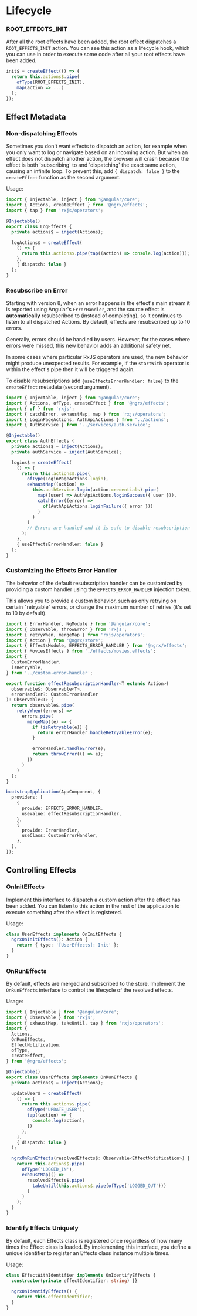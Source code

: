 # Lifecycle

### ROOT_EFFECTS_INIT

After all the root effects have been added, the root effect dispatches a `ROOT_EFFECTS_INIT` action.
You can see this action as a lifecycle hook, which you can use in order to execute some code after all your root effects have been added.

<ngrx-code-example header="init.effects.ts">

```ts
init$ = createEffect(() => {
  return this.actions$.pipe(
    ofType(ROOT_EFFECTS_INIT),
    map(action => ...)
  );
});
```

</ngrx-code-example>

## Effect Metadata

### Non-dispatching Effects

Sometimes you don't want effects to dispatch an action, for example when you only want to log or navigate based on an incoming action. But when an effect does not dispatch another action, the browser will crash because the effect is both 'subscribing' to and 'dispatching' the exact same action, causing an infinite loop. To prevent this, add `{ dispatch: false }` to the `createEffect` function as the second argument.

Usage:

<ngrx-code-example header="log.effects.ts">

```ts
import { Injectable, inject } from '@angular/core';
import { Actions, createEffect } from '@ngrx/effects';
import { tap } from 'rxjs/operators';

@Injectable()
export class LogEffects {
  private actions$ = inject(Actions);

  logActions$ = createEffect(
    () => {
      return this.actions$.pipe(tap((action) => console.log(action)));
    },
    { dispatch: false }
  );
}
```

</ngrx-code-example>

### Resubscribe on Error

Starting with version 8, when an error happens in the effect's main stream it is
reported using Angular's `ErrorHandler`, and the source effect is
**automatically** resubscribed to (instead of completing), so it continues to
listen to all dispatched Actions. By default, effects are resubscribed up to 10
errors.

Generally, errors should be handled by users. However, for the cases where errors were missed,
this new behavior adds an additional safety net.

In some cases where particular RxJS operators are used, the new behavior might
produce unexpected results. For example, if the `startWith` operator is within the
effect's pipe then it will be triggered again.

To disable resubscriptions add `{useEffectsErrorHandler: false}` to the `createEffect`
metadata (second argument).

<ngrx-code-example header="disable-resubscribe.effects.ts">

```ts
import { Injectable, inject } from '@angular/core';
import { Actions, ofType, createEffect } from '@ngrx/effects';
import { of } from 'rxjs';
import { catchError, exhaustMap, map } from 'rxjs/operators';
import { LoginPageActions, AuthApiActions } from '../actions';
import { AuthService } from '../services/auth.service';

@Injectable()
export class AuthEffects {
  private actions$ = inject(Actions);
  private authService = inject(AuthService);

  logins$ = createEffect(
    () => {
      return this.actions$.pipe(
        ofType(LoginPageActions.login),
        exhaustMap((action) =>
          this.authService.login(action.credentials).pipe(
            map((user) => AuthApiActions.loginSuccess({ user })),
            catchError((error) =>
              of(AuthApiActions.loginFailure({ error }))
            )
          )
        )
        // Errors are handled and it is safe to disable resubscription
      );
    },
    { useEffectsErrorHandler: false }
  );
}
```

</ngrx-code-example>

### Customizing the Effects Error Handler

The behavior of the default resubscription handler can be customized
by providing a custom handler using the `EFFECTS_ERROR_HANDLER` injection token.

This allows you to provide a custom behavior, such as only retrying on
certain "retryable" errors, or change the maximum number of retries (it's set to
10 by default).

<ngrx-code-example header="customise-error-handler.effects.ts">

```ts
import { ErrorHandler, NgModule } from '@angular/core';
import { Observable, throwError } from 'rxjs';
import { retryWhen, mergeMap } from 'rxjs/operators';
import { Action } from '@ngrx/store';
import { EffectsModule, EFFECTS_ERROR_HANDLER } from '@ngrx/effects';
import { MoviesEffects } from './effects/movies.effects';
import {
  CustomErrorHandler,
  isRetryable,
} from '../custom-error-handler';

export function effectResubscriptionHandler<T extends Action>(
  observable$: Observable<T>,
  errorHandler?: CustomErrorHandler
): Observable<T> {
  return observable$.pipe(
    retryWhen((errors) =>
      errors.pipe(
        mergeMap((e) => {
          if (isRetryable(e)) {
            return errorHandler.handleRetryableError(e);
          }

          errorHandler.handleError(e);
          return throwError(() => e);
        })
      )
    )
  );
}

bootstrapApplication(AppComponent, {
  providers: [
    {
      provide: EFFECTS_ERROR_HANDLER,
      useValue: effectResubscriptionHandler,
    },
    {
      provide: ErrorHandler,
      useClass: CustomErrorHandler,
    },
  ],
});
```

</ngrx-code-example>

## Controlling Effects

### OnInitEffects

Implement this interface to dispatch a custom action after the effect has been added.
You can listen to this action in the rest of the application to execute something after the effect is registered.

Usage:

<ngrx-code-example header="user.effects.ts">

```ts
class UserEffects implements OnInitEffects {
  ngrxOnInitEffects(): Action {
    return { type: '[UserEffects]: Init' };
  }
}
```

</ngrx-code-example>

### OnRunEffects

By default, effects are merged and subscribed to the store. Implement the `OnRunEffects` interface to control the lifecycle of the resolved effects.

Usage:

<ngrx-code-example header="user.effects.ts">

```ts
import { Injectable } from '@angular/core';
import { Observable } from 'rxjs';
import { exhaustMap, takeUntil, tap } from 'rxjs/operators';
import {
  Actions,
  OnRunEffects,
  EffectNotification,
  ofType,
  createEffect,
} from '@ngrx/effects';

@Injectable()
export class UserEffects implements OnRunEffects {
  private actions$ = inject(Actions);

  updateUser$ = createEffect(
    () => {
      return this.actions$.pipe(
        ofType('UPDATE_USER'),
        tap((action) => {
          console.log(action);
        })
      );
    },
    { dispatch: false }
  );

  ngrxOnRunEffects(resolvedEffects$: Observable<EffectNotification>) {
    return this.actions$.pipe(
      ofType('LOGGED_IN'),
      exhaustMap(() =>
        resolvedEffects$.pipe(
          takeUntil(this.actions$.pipe(ofType('LOGGED_OUT')))
        )
      )
    );
  }
}
```

</ngrx-code-example>

### Identify Effects Uniquely

By default, each Effects class is registered once regardless of how many times the Effect class is loaded.
By implementing this interface, you define a unique identifier to register an Effects class instance multiple times.

Usage:

<ngrx-code-example header="user.effects.ts">

```ts
class EffectWithIdentifier implements OnIdentifyEffects {
  constructor(private effectIdentifier: string) {}

  ngrxOnIdentifyEffects() {
    return this.effectIdentifier;
  }
}
```

</ngrx-code-example>
